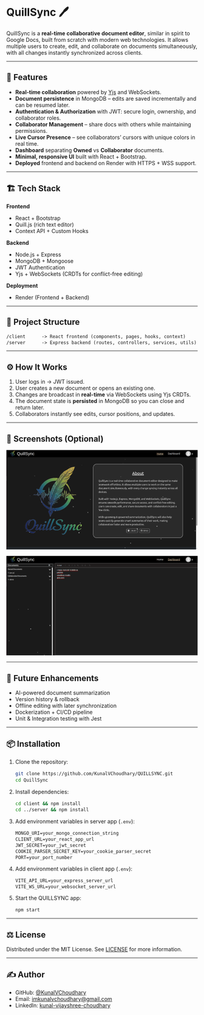 # QuillSync 🖊️

QuillSync is a **real-time collaborative document editor**, similar in spirit to Google Docs, built from scratch with modern web technologies. It allows multiple users to create, edit, and collaborate on documents simultaneously, with all changes instantly synchronized across clients.

---

## 🚀 Features

- **Real-time collaboration** powered by [Yjs](https://yjs.dev/) and WebSockets.  
- **Document persistence** in MongoDB – edits are saved incrementally and can be resumed later.  
- **Authentication & Authorization** with JWT: secure login, ownership, and collaborator roles.  
- **Collaborator Management** – share docs with others while maintaining permissions.  
- **Live Cursor Presence** – see collaborators’ cursors with unique colors in real time.  
- **Dashboard** separating **Owned** vs **Collaborator** documents.  
- **Minimal, responsive UI** built with React + Bootstrap.  
- **Deployed** frontend and backend on Render with HTTPS + WSS support.  

---

## 🏗️ Tech Stack

**Frontend**  
- React + Bootstrap  
- Quill.js (rich text editor)  
- Context API + Custom Hooks  

**Backend**  
- Node.js + Express  
- MongoDB + Mongoose  
- JWT Authentication  
- Yjs + WebSockets (CRDTs for conflict-free editing)  

**Deployment**  
- Render (Frontend + Backend)  

---

## 📂 Project Structure

```
/client      -> React frontend (components, pages, hooks, context)
/server      -> Express backend (routes, controllers, services, utils)
```

---

## ⚙️ How It Works

1. User logs in → JWT issued.  
2. User creates a new document or opens an existing one.  
3. Changes are broadcast in **real-time** via WebSockets using Yjs CRDTs.  
4. The document state is **persisted** in MongoDB so you can close and return later.  
5. Collaborators instantly see edits, cursor positions, and updates.  

---

## 📸 Screenshots (Optional)

![Home Page](<./preview-images/homepage_ss.png>)


![Text Editor](./preview-images/text_editor_ss.png)

---

## 🔮 Future Enhancements

- AI-powered document summarization  
- Version history & rollback  
- Offline editing with later synchronization  
- Dockerization + CI/CD pipeline  
- Unit & Integration testing with Jest  

---

## 📦 Installation

1. Clone the repository:
   ```bash
   git clone https://github.com/KunalVChoudhary/QUILLSYNC.git
   cd QuillSync
   ```

2. Install dependencies:
   ```bash
   cd client && npm install
   cd ../server && npm install
   ```

3. Add environment variables in server app (`.env`):
   ```
   MONGO_URI=your_mongo_connection_string
   CLIENT_URL=your_react_app_url
   JWT_SECRET=your_jwt_secret
   COOKIE_PARSER_SECRET_KEY=your_cookie_parser_secret
   PORT=your_port_number
   ```

4. Add environment variables in client app (`.env`):
   ```
   VITE_API_URL=your_express_server_url
   VITE_WS_URL=your_websocket_server_url
   ```

5. Start the QUILLSYNC app:
   ```bash
   npm start
   ```

---

## ⚖️ License

Distributed under the MIT License. See [LICENSE](LICENSE) for more information.

---

## ✍️ Author

* GitHub: [@KunalVChoudhary](https://github.com/KunalVChoudhary)
* Email: [imkunalvchoudhary@gmail.com](mailto:imkunalvchoudhary@gmail.com)
* LinkedIn: [kunal-vijayshree-choudhary](https://www.linkedin.com/in/kunal-vijayshree-choudhary)
